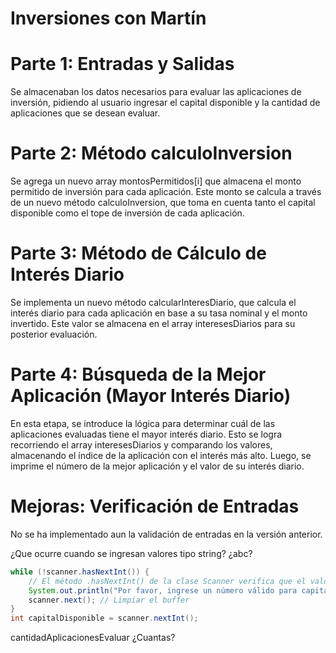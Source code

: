 # Inversiones con Martín

# Parte 1: Entradas y Salidas
Se almacenaban los datos necesarios para evaluar las aplicaciones de inversión, pidiendo al usuario ingresar el capital disponible y la cantidad de aplicaciones que se desean evaluar.

# Parte 2: Método calculoInversion
Se agrega un nuevo array montosPermitidos[i] que almacena el monto permitido de inversión para cada aplicación. Este monto se calcula a través de un nuevo método calculoInversion, que toma en cuenta tanto el capital disponible como el tope de inversión de cada aplicación.

# Parte 3: Método de Cálculo de Interés Diario
Se implementa un nuevo método calcularInteresDiario, que calcula el interés diario para cada aplicación en base a su tasa nominal y el monto invertido. Este valor se almacena en el array interesesDiarios para su posterior evaluación.

# Parte 4: Búsqueda de la Mejor Aplicación (Mayor Interés Diario)
En esta etapa, se introduce la lógica para determinar cuál de las aplicaciones evaluadas tiene el mayor interés diario. Esto se logra recorriendo el array interesesDiarios y comparando los valores, almacenando el índice de la aplicación con el interés más alto. Luego, se imprime el número de la mejor aplicación y el valor de su interés diario.

# Mejoras: Verificación de Entradas
No se ha implementado aun la validación de entradas en la versión anterior. 

¿Que ocurre cuando se ingresan valores tipo string? ¿abc? 

```java
while (!scanner.hasNextInt()) {
    // El método .hasNextInt() de la clase Scanner verifica que el valor en la entrada es un número entero (int).
    System.out.println("Por favor, ingrese un número válido para capitalDisponible.");
    scanner.next(); // Limpiar el buffer
}
int capitalDisponible = scanner.nextInt();
```

cantidadAplicacionesEvaluar ¿Cuantas?